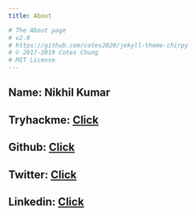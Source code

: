 ```yaml
---
title: About

# The About page
# v2.0
# https://github.com/cotes2020/jekyll-theme-chirpy
# © 2017-2019 Cotes Chung
# MIT License
---
```


## Name: Nikhil Kumar
## Tryhackme: [Click](https://tryhackme.com/p/bettercalln1ck)
## Github: [Click](https://github.com/bettercalln1ck)
## Twitter: [Click](https://twitter.com/bettercalln1ck)
## Linkedin: [Click](https://www.linkedin.com/in/nikhil-kumar-232b5616b/)